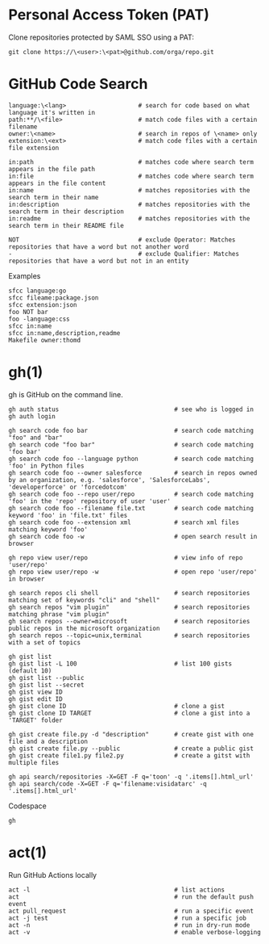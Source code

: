 # Personal Access Token (PAT)

Clone repositories protected by SAML SSO using a PAT:

    git clone https://\<user>:\<pat>@github.com/orga/repo.git

# GitHub Code Search

    language:\<lang>                    # search for code based on what language it's written in
    path:**/\<file>                     # match code files with a certain filename
    owner:\<name>                       # search in repos of \<name> only
    extension:\<ext>                    # match code files with a certain file extension

    in:path                             # matches code where search term appears in the file path
    in:file                             # matches code where search term appears in the file content
    in:name                             # matches repositories with the search term in their name
    in:description                      # matches repositories with the search term in their description
    in:readme                           # matches repositories with the search term in their README file

    NOT                                 # exclude Operator: Matches repositories that have a word but not another word
    -                                   # exclude Qualifier: Matches repositories that have a word but not in an entity

  Examples

    sfcc language:go
    sfcc fileame:package.json
    sfcc extension:json
    foo NOT bar
    foo -language:css
    sfcc in:name
    sfcc in:name,description,readme
    Makefile owner:thomd

# gh(1)

gh is GitHub on the command line.

    gh auth status                                # see who is logged in
    gh auth login

    gh search code foo bar                        # search code matching "foo" and "bar"
    gh search code "foo bar"                      # search code matching 'foo bar'
    gh search code foo --language python          # search code matching 'foo' in Python files
    gh search code foo --owner salesforce         # search in repos owned by an organization, e.g. 'salesforce', 'SalesforceLabs', 'developerforce' or 'forcedotcom'
    gh search code foo --repo user/repo           # search code matching 'foo' in the 'repo' repository of user 'user'
    gh search code foo --filename file.txt        # search code matching keyword 'foo' in 'file.txt' files
    gh search code foo --extension xml            # search xml files matching keyword 'foo'
    gh search code foo -w                         # open search result in browser

    gh repo view user/repo                        # view info of repo 'user/repo'
    gh repo view user/repo -w                     # open repo 'user/repo' in browser

    gh search repos cli shell                     # search repositories matching set of keywords "cli" and "shell"
    gh search repos "vim plugin"                  # search repositories matching phrase "vim plugin"
    gh search repos --owner=microsoft             # search repositories public repos in the microsoft organization
    gh search repos --topic=unix,terminal         # search repositories with a set of topics

    gh gist list
    gh gist list -L 100                           # list 100 gists (default 10)
    gh gist list --public
    gh gist list --secret
    gh gist view ID
    gh gist edit ID
    gh gist clone ID                              # clone a gist
    gh gist clone ID TARGET                       # clone a gist into a 'TARGET' folder

    gh gist create file.py -d "description"       # create gist with one file and a description
    gh gist create file.py --public               # create a public gist
    gh gist create file1.py file2.py              # create a gitst with multiple files

    gh api search/repositories -X=GET -F q='toon' -q '.items[].html_url'
    gh api search/code -X=GET -F q='filename:visidatarc' -q '.items[].html_url'

Codespace

    gh

# act(1)

Run GitHub Actions locally

    act -l                                        # list actions
    act                                           # run the default push event
    act pull_request                              # run a specific event
    act -j test                                   # run a specific job
    act -n                                        # run in dry-run mode
    act -v                                        # enable verbose-logging


